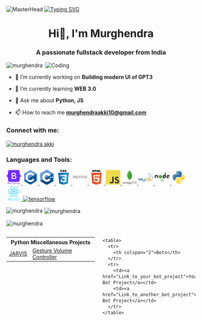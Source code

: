 ![MasterHead](https://raw.githubusercontent.com/sagar-viradiya/sagar-viradiya/master/resources/banner.png)
<a href="https://github.com/Murghendra">
    <img src="https://readme-typing-svg.demolab.com?font=Georgia&size=18&duration=2000&pause=100&multiline=true&width=500&height=80&lines=Murghendra+Akki;Computer+Science+Student+%7C;Web+Developer+%7C+Blender+3D+%7C+UI+/+UX+Designer+%7C" alt="Typing SVG" />
</a>
<h1 align="center">Hi👋, I'm Murghendra</h1>
<h3 align="center">A passionate fullstack developer from India</h3>
<img align="right" alt="Coding" width="400" src="https://cdn.dribbble.com/users/1292677/screenshots/6139167/avento.gif">

<p align="left"> <img src="https://komarev.com/ghpvc/?username=murghendra&label=Profile%20views&color=0e75b6&style=flat" alt="murghendra" /> </p>

- 🔭 I’m currently working on **Building modern UI of GPT3**

- 🌱 I’m currently learning **WEB 3.0**

- 💬 Ask me about **Python, JS**

- 📫 How to reach me **murghendraakki10@gmail.com**


<h3 align="left">Connect with me:</h3>
<p align="left">
<a href="https://www.linkedin.com/in/murghendra-akki-8667a6273/" target="blank"><img align="center" src="https://raw.githubusercontent.com/rahuldkjain/github-profile-readme-generator/master/src/images/icons/Social/linked-in-alt.svg" alt="murghendra akki" height="30" width="40" /></a>
</p>

<h3 align="left">Languages and Tools:</h3>
<p align="left"> <a href="https://getbootstrap.com" target="_blank" rel="noreferrer"> <img src="https://raw.githubusercontent.com/devicons/devicon/master/icons/bootstrap/bootstrap-plain-wordmark.svg" alt="bootstrap" width="40" height="40"/> </a> <a href="https://www.cprogramming.com/" target="_blank" rel="noreferrer"> <img src="https://raw.githubusercontent.com/devicons/devicon/master/icons/c/c-original.svg" alt="c" width="40" height="40"/> </a> <a href="https://www.w3schools.com/cpp/" target="_blank" rel="noreferrer"> <img src="https://raw.githubusercontent.com/devicons/devicon/master/icons/cplusplus/cplusplus-original.svg" alt="cplusplus" width="40" height="40"/> </a> <a href="https://www.w3schools.com/css/" target="_blank" rel="noreferrer"> <img src="https://raw.githubusercontent.com/devicons/devicon/master/icons/css3/css3-original-wordmark.svg" alt="css3" width="40" height="40"/> </a> <a href="https://expressjs.com" target="_blank" rel="noreferrer"> <img src="https://raw.githubusercontent.com/devicons/devicon/master/icons/express/express-original-wordmark.svg" alt="express" width="40" height="40"/> </a> <a href="https://www.w3.org/html/" target="_blank" rel="noreferrer"> <img src="https://raw.githubusercontent.com/devicons/devicon/master/icons/html5/html5-original-wordmark.svg" alt="html5" width="40" height="40"/> </a> <a href="https://developer.mozilla.org/en-US/docs/Web/JavaScript" target="_blank" rel="noreferrer"> <img src="https://raw.githubusercontent.com/devicons/devicon/master/icons/javascript/javascript-original.svg" alt="javascript" width="40" height="40"/> </a> <a href="https://www.mongodb.com/" target="_blank" rel="noreferrer"> <img src="https://raw.githubusercontent.com/devicons/devicon/master/icons/mongodb/mongodb-original-wordmark.svg" alt="mongodb" width="40" height="40"/> </a> <a href="https://www.mysql.com/" target="_blank" rel="noreferrer"> <img src="https://raw.githubusercontent.com/devicons/devicon/master/icons/mysql/mysql-original-wordmark.svg" alt="mysql" width="40" height="40"/> </a> <a href="https://nodejs.org" target="_blank" rel="noreferrer"> <img src="https://raw.githubusercontent.com/devicons/devicon/master/icons/nodejs/nodejs-original-wordmark.svg" alt="nodejs" width="40" height="40"/> </a> <a href="https://www.python.org" target="_blank" rel="noreferrer"> <img src="https://raw.githubusercontent.com/devicons/devicon/master/icons/python/python-original.svg" alt="python" width="40" height="40"/> </a> <a href="https://reactjs.org/" target="_blank" rel="noreferrer"> <img src="https://raw.githubusercontent.com/devicons/devicon/master/icons/react/react-original-wordmark.svg" alt="react" width="40" height="40"/> </a> <a href="https://www.tensorflow.org" target="_blank" rel="noreferrer"> <img src="https://www.vectorlogo.zone/logos/tensorflow/tensorflow-icon.svg" alt="tensorflow" width="40" height="40"/> </a> </p>

<p><img align="left" src="https://github-readme-stats.vercel.app/api/top-langs?username=murghendra&show_icons=true&locale=en&layout=compact" alt="murghendra" /></p>

<p>&nbsp;<img align="center" src="https://github-readme-stats.vercel.app/api?username=murghendra&show_icons=true&locale=en" alt="murghendra" /></p>

<p><img align="center" src="https://github-readme-streak-stats.herokuapp.com/?user=murghendra&" alt="murghendra" /></p>

<!DOCTYPE html>
<html lang="en">
<head>
  <meta charset="UTF-8">
  <meta name="viewport" content="width=device-width, initial-scale=1.0">
  <title>Project Tables</title>
  <style>
    .table-container {
      display: flex;
    }
    .table-container table {
      margin-right: 20px;
    }
  </style>
</head>
<body>
  <div class="table-container">
    <table>
      <tr>
        <th colspan="2">Python Miscellaneous Projects</th>
      </tr>
      <tr>
        <td><a href="https://github.com/Murghendra/JARVIS">JARVIS</a></td>
        <td><a href="https://github.com/Murghendra/Finger_volume_Tracker">Gesture Volume Controller</a></td>
      </tr>
    </table>

    <table>
      <tr>
        <th colspan="2">Bots</th>
      </tr>
      <tr>
        <td><a href="Link_to_your_bot_project">Your Bot Project</a></td>
        <td><a href="Link_to_another_bot_project">Another Bot Project</a></td>
      </tr>
    </table>
  </div>
</body>
</html>



